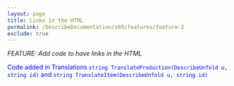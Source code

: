 ```yaml
---
layout: page
title: Links in the HTML
permalink: /DescribeDocumentation/v09/features/feature-2
exclude: true
---
```

_FEATURE: Add code to have links in the HTML_

<span style="color:blue">Code added in Translations ```string TranslateProduction(DescribeUnfold u, string id)``` and ```string TranslateItem(DescribeUnfold u, string id)```</span>
